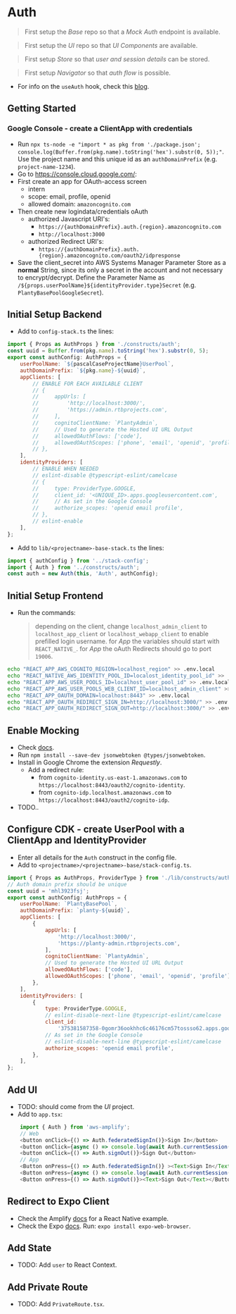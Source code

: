 # Auth

> First setup the _Base_ repo so that a _Mock Auth_ endpoint is available.

> First setup the _UI_ repo so that _UI Components_ are available.

> First setup _Store_ so that _user and session details_ can be stored.

> First setup _Navigator_ so that _auth flow_ is possible.

- For info on the `useAuth` hook, check this [blog](https://www.rockyourcode.com/custom-react-hook-use-aws-amplify-auth/).

## Getting Started
### Google Console - create a ClientApp with credentials

- Run `npx ts-node -e "import * as pkg from './package.json'; console.log(Buffer.from(pkg.name).toString('hex').substr(0, 5));"`. Use the project name and this unique id as an `authDomainPrefix` (e.g. `project-name-1234`).
- Go to https://console.cloud.google.com/:
- First create an app for OAuth-access screen
    - intern
    - scope: email, profile, openid
    - allowed domain: `amazoncognito.com`
- Then create new logindata/credentials oAuth
    - authorized Javascript URI's:
        - `https://{authDomainPrefix}.auth.{region}.amazoncognito.com` 
        - `http://localhost:3000`
    - authorized Redirect URI's:
        - `https://{authDomainPrefix}.auth.{region}.amazoncognito.com/oauth2/idpresponse`
- Save the client_secret into AWS Systems Manager Parameter Store as a **normal** String, since its only a secret in the account and not necessary to encrypt/decrypt. Define the Parameter Name as `/${props.userPoolName}${identityProvider.type}Secret` (e.g. `PlantyBasePoolGoogleSecret`).

## Initial Setup Backend

- Add to `config-stack.ts` the lines:
```javascript
import { Props as AuthProps } from './constructs/auth';
const uuid = Buffer.from(pkg.name).toString('hex').substr(0, 5);
export const authConfig: AuthProps = {
    userPoolName: `${pascalCaseProjectName}UserPool`,
    authDomainPrefix: `${pkg.name}-${uuid}`,
    appClients: [
        // ENABLE FOR EACH AVAILABLE CLIENT
        // {
        //     appUrls: [
        //         'http://localhost:3000/',
        //         'https://admin.rtbprojects.com',
        //     ],
        //     cognitoClientName: `PlantyAdmin`,
        //     // Used to generate the Hosted UI URL Output
        //     allowedOAuthFlows: ['code'],
        //     allowedOAuthScopes: ['phone', 'email', 'openid', 'profile'],
        // },
    ],
    identityProviders: [
        // ENABLE WHEN NEEDED
        // eslint-disable @typescript-eslint/camelcase
        // {
        //     type: ProviderType.GOOGLE,
        //     client_id: '<UNIQUE_ID>.apps.googleusercontent.com',
        //     // As set in the Google Console
        //     authorize_scopes: 'openid email profile',
        // },
        // eslint-enable
    ],
};
```
- Add to `lib/<projectname>-base-stack.ts` the lines:
```javascript
import { authConfig } from '../stack-config';
import { Auth } from '../constructs/auth';
const auth = new Auth(this, 'Auth', authConfig);
```

## Initial Setup Frontend

- Run the commands:
    > depending on the client, change `localhost_admin_client` to `localhost_app_client` or `localhost_webapp_client` to enable prefilled login username.
    > for *App* the variables should start with `REACT_NATIVE_`.
    > for *App* the oAuth Redirects should go to port `19006`.

```bash
echo "REACT_APP_AWS_COGNITO_REGION=localhost_region" >> .env.local
echo "REACT_NATIVE_AWS_IDENTITY_POOL_ID=localost_identity_pool_id" >> .env.local
echo "REACT_APP_AWS_USER_POOLS_ID=localhost_user_pool_id" >> .env.local
echo "REACT_APP_AWS_USER_POOLS_WEB_CLIENT_ID=localhost_admin_client" >> .env.local
echo "REACT_APP_OAUTH_DOMAIN=localhost:8443" >> .env.local
echo "REACT_APP_OAUTH_REDIRECT_SIGN_IN=http://localhost:3000/" >> .env.local
echo "REACT_APP_OAUTH_REDIRECT_SIGN_OUT=http://localhost:3000/" >> .env.local
```

## Enable Mocking

- Check [docs](https://aws.amazon.com/premiumsupport/knowledge-center/decode-verify-cognito-json-token/).
- Run `npm install --save-dev jsonwebtoken @types/jsonwebtoken`.
- Install in Google Chrome the extension *Requestly*.
    - Add a redirect rule:
        - from `cognito-identity.us-east-1.amazonaws.com` to `https://localhost:8443/oauth2/cognito-identity`.
        - from `cognito-idp.localhost.amazonaws.com` to `https://localhost:8443/oauth2/cognito-idp`. 
- TODO..

## Configure CDK - create UserPool with a ClientApp and IdentityProvider

- Enter all details for the `Auth` construct in the config file.
- Add to `<projectname>/<projectname>-base/stack-config.ts`.
```javascript
import { Props as AuthProps, ProviderType } from './lib/constructs/auth';
// Auth domain prefix should be unique
const uuid = 'mhl3923fsj';
export const authConfig: AuthProps = {
    userPoolName: `PlantyBasePool`,
    authDomainPrefix: `planty-${uuid}`,
    appClients: [
        {
            appUrls: [
                'http://localhost:3000/',
                'https://planty-admin.rtbprojects.com',
            ],
            cognitoClientName: `PlantyAdmin`,
            // Used to generate the Hosted UI URL Output
            allowedOAuthFlows: ['code'],
            allowedOAuthScopes: ['phone', 'email', 'openid', 'profile'],
        },
    ],
    identityProviders: [
        {
            type: ProviderType.GOOGLE,
            // eslint-disable-next-line @typescript-eslint/camelcase
            client_id:
                '375381587358-0gomr36ookhhc6c46176cm57tossso62.apps.googleusercontent.com',
            // As set in the Google Console
            // eslint-disable-next-line @typescript-eslint/camelcase
            authorize_scopes: 'openid email profile',
        },
    ],
};
```

## Add UI

- TODO: should come from the _UI_ project.
- Add to `app.tsx`:

```javascript
    import { Auth } from 'aws-amplify';
    // Web
    <button onClick={() => Auth.federatedSignIn()}>Sign In</button>
    <button onClick={async () => console.log(await Auth.currentSession())}>Current Session</button>
    <button onClick={() => Auth.signOut()}>Sign Out</button>
    // App
    <Button onPress={() => Auth.federatedSignIn()} ><Text>Sign In</Text></Button>
    <Button onPress={async () => console.log(await Auth.currentSession())}><Text>Current Session</Text></Button>
    <Button onPress={() => Auth.signOut()}><Text>Sign Out</Text></Button>
```

## Redirect to Expo Client
- Check the Amplify [docs](https://docs.amplify.aws/lib/auth/social/q/platform/js#full-samples) for a React Native example.
- Check the Expo [docs](https://docs.expo.io/workflow/linking/?redirected#in-the-expo-client).
Run: `expo install expo-web-browser`.


## Add State

- TODO: Add `user` to React Context.

## Add Private Route

- TODO: Add `PrivateRoute.tsx`.
